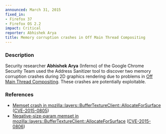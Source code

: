```yaml
---
announced: March 31, 2015
fixed_in:
- Firefox 37
- Firefox OS 2.2
impact: Critical
reporter: Abhishek Arya
title: Memory corruption crashes in Off Main Thread Compositing
---
```


<h3>Description</h3>

<p>Security researcher <strong>Abhishek Arya</strong> (Inferno) of the Google
Chrome Security Team used the Address Sanitizer tool to discover two memory
corruption crashes during 2D graphics rendering due to problems in <a
href="https://wiki.mozilla.org/Platform/GFX/OffMainThreadCompositing">Off Main
Thread Compositing</a>. These crashes are potentially exploitable. 
</p>

<h3>References</h3>

<ul>
  <li><a href="https://bugzilla.mozilla.org/show_bug.cgi?id=1135511">
        Memset crash in
mozilla::layers::BufferTextureClient::AllocateForSurface</a>
(<a href="http://cve.mitre.org/cgi-bin/cvename.cgi?name=CVE-2015-0805"
class="ex-ref">CVE-2015-0805</a>)</li>
  <li><a href="https://bugzilla.mozilla.org/show_bug.cgi?id=1099437">
       Negative-size-param memset in
mozilla::layers::BufferTextureClient::AllocateForSurface</a>
(<a href="http://cve.mitre.org/cgi-bin/cvename.cgi?name=CVE-2015-0806"
class="ex-ref">CVE-2015-0806</a>)</li>
</ul>



